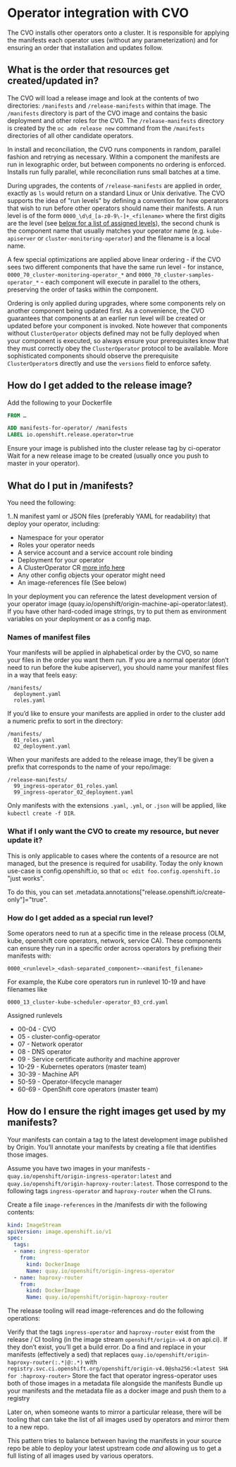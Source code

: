 # Operator integration with CVO

The CVO installs other operators onto a cluster. It is responsible for applying the manifests each
operator uses (without any parameterization) and for ensuring an order that installation and
updates follow.

## What is the order that resources get created/updated in?

The CVO will load a release image and look at the contents of two directories: `/manifests` and
`/release-manifests` within that image. The `/manifests` directory is part of the CVO image and
contains the basic deployment and other roles for the CVO. The `/release-manifests` directory is
created by the `oc adm release new` command from the `/manifests` directories of all other
candidate operators.

In install and reconciliation, the CVO runs components in random, parallel fashion and retrying
as necessary. Within a component the manifests are run in lexographic order, but between components
no ordering is enforced. Installs run fully parallel, while reconciliation runs small batches at
a time.

During upgrades, the contents of `/release-manifests` are applied in order, exactly as `ls` would
return on a standard Linux or Unix derivative. The CVO supports the idea of "run levels" by
defining a convention for how operators that wish to run before other operators should name
their manifests. A run level is of the form `0000_\d\d_[a-z0-9\-]+_<filename>` where the first
digits are the level (see [below for a list of assigned levels](#how-do-i-get-added-as-a-special-run-level)), the second chunk is the component name that
usually matches your operator name (e.g. `kube-apiserver` or `cluster-monitoring-operator`)
and the filename is a local name.

A few special optimizations are applied above linear ordering - if the CVO sees two different
components that have the same run level - for instance, `0000_70_cluster-monitoring-operator_*` and
`0000_70_cluster-samples-operator_*` - each component will execute in parallel to the others,
preserving the order of tasks within the component.

Ordering is only applied during upgrades, where some components rely on another component
being updated first. As a convenience, the CVO guarantees that components at an earlier
run level will be created or updated before your component is invoked. Note however that
components without `ClusterOperator` objects defined may not be fully deployed when your
component is executed, so always ensure your prerequisites know that they must correctly
obey the `ClusterOperator` protocol to be available. More sophisticated components should
observe the prerequisite `ClusterOperator`s directly and use the `versions` field to
enforce safety.

## How do I get added to the release image?

Add the following to your Dockerfile

```Dockerfile
FROM …

ADD manifests-for-operator/ /manifests
LABEL io.openshift.release.operator=true
```

Ensure your image is published into the cluster release tag by ci-operator
Wait for a new release image to be created (usually once you push to master in your operator).

## What do I put in /manifests?

You need the following:

1..N manifest yaml or JSON files (preferably YAML for readability) that deploy your operator, including:

- Namespace for your operator
- Roles your operator needs
- A service account and a service account role binding
- Deployment for your operator
- A ClusterOperator CR [more info here](clusteroperator.md)
- Any other config objects your operator might need
- An image-references file (See below)

In your deployment you can reference the latest development version of your operator image (quay.io/openshift/origin-machine-api-operator:latest).  If you have other hard-coded image strings, try to put them as environment variables on your deployment or as a config map.

### Names of manifest files

Your manifests will be applied in alphabetical order by the CVO, so name your files in the order you want them run.
If you are a normal operator (don’t need to run before the kube apiserver), you should name your manifest files in a way that feels easy:

```
/manifests/
  deployment.yaml
  roles.yaml
```

If you’d like to ensure your manifests are applied in order to the cluster add a numeric prefix to sort in the directory:

```
/manifests/
  01_roles.yaml
  02_deployment.yaml
```

When your manifests are added to the release image, they’ll be given a prefix that corresponds to the name of your repo/image:

```
/release-manifests/
  99_ingress-operator_01_roles.yaml
  99_ingress-operator_02_deployment.yaml
```

Only manifests with the extensions `.yaml`, `.yml`, or `.json` will be applied, like `kubectl create -f DIR`.

### What if I only want the CVO to create my resource, but never update it?

This is only applicable to cases where the contents of a resource are not managed, but the presence is required for
usability.  Today the only known use-case is config.openshift.io, so that `oc edit foo.config.openshift.io` "just works".

To do this, you can set .metadata.annotations["release.openshift.io/create-only"]="true".

### How do I get added as a special run level?

Some operators need to run at a specific time in the release process (OLM, kube, openshift core operators, network, service CA).  These components can ensure they run in a specific order across operators by prefixing their manifests with:

    0000_<runlevel>_<dash-separated_component>-<manifest_filename>

For example, the Kube core operators run in runlevel 10-19 and have filenames like

    0000_13_cluster-kube-scheduler-operator_03_crd.yaml

Assigned runlevels

- 00-04 - CVO
- 05 - cluster-config-operator
- 07 - Network operator
- 08 - DNS operator
- 09 - Service certificate authority and machine approver
- 10-29 - Kubernetes operators (master team)
- 30-39 - Machine API
- 50-59 - Operator-lifecycle manager
- 60-69 - OpenShift core operators (master team)

## How do I ensure the right images get used by my manifests?

Your manifests can contain a tag to the latest development image published by Origin.  You’ll annotate your manifests by creating a file that identifies those images.

Assume you have two images in your manifests - `quay.io/openshift/origin-ingress-operator:latest` and `quay.io/openshift/origin-haproxy-router:latest`.  Those correspond to the following tags `ingress-operator` and `haproxy-router` when the CI runs.

Create a file `image-references` in the /manifests dir with the following contents:

```yaml
kind: ImageStream
apiVersion: image.openshift.io/v1
spec:
  tags:
  - name: ingress-operator
    from:
      kind: DockerImage
      Name: quay.io/openshift/origin-ingress-operator
  - name: haproxy-router
    from:
      kind: DockerImage
      Name: quay.io/openshift/origin-haproxy-router
```

The release tooling will read image-references and do the following operations:

Verify that the tags `ingress-operator` and `haproxy-router` exist from the release / CI tooling (in the image stream `openshift/origin-v4.0` on api.ci).  If they don’t exist, you’ll get a build error.
Do a find and replace in your manifests (effectively a sed)  that replaces `quay.io/openshift/origin-haproxy-router(:.*|@:.*)` with `registry.svc.ci.openshift.org/openshift/origin-v4.0@sha256:<latest SHA for :haproxy-router>`
Store the fact that operator ingress-operator uses both of those images in a metadata file alongside the manifests
Bundle up your manifests and the metadata file as a docker image and push them to a registry

Later on, when someone wants to mirror a particular release, there will be tooling that can take the list of all images used by operators and mirror them to a new repo.

This pattern tries to balance between having the manifests in your source repo be able to deploy your latest upstream code *and* allowing us to get a full listing of all images used by various operators.
